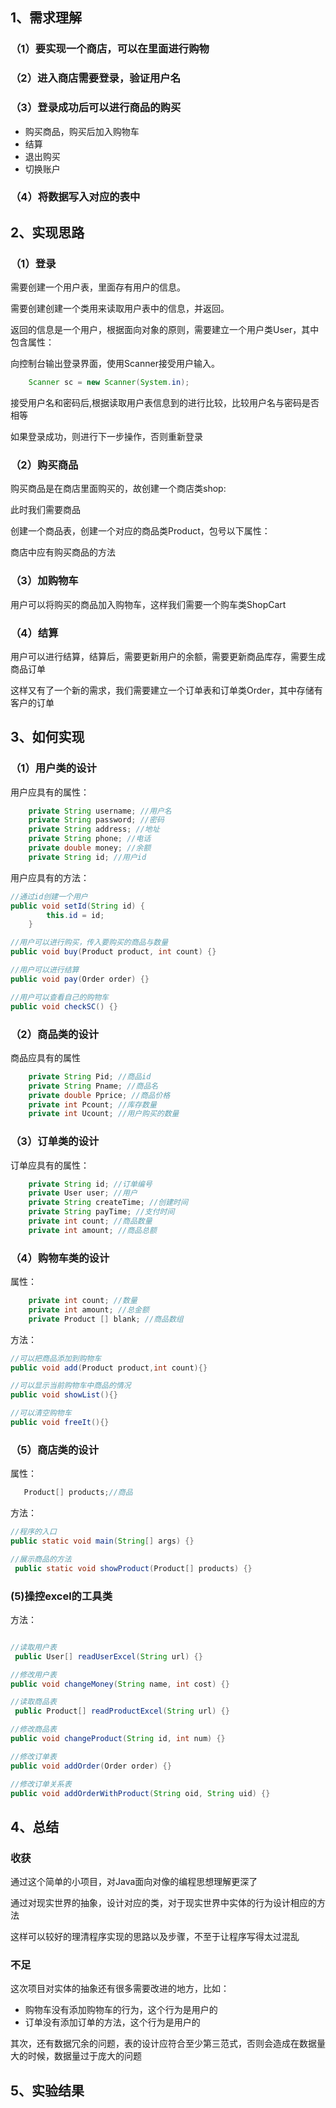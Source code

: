 ## 1、需求理解
### （1）要实现一个商店，可以在里面进行购物
### （2）进入商店需要登录，验证用户名
### （3）登录成功后可以进行商品的购买
- 购买商品，购买后加入购物车
- 结算
- 退出购买
- 切换账户
### （4）将数据写入对应的表中
## 2、实现思路
### （1）登录
需要创建一个用户表，里面存有用户的信息。

需要创建创建一个类用来读取用户表中的信息，并返回。

返回的信息是一个用户，根据面向对象的原则，需要建立一个用户类User，其中包含属性：


向控制台输出登录界面，使用Scanner接受用户输入。
```java
    Scanner sc = new Scanner(System.in);
```
接受用户名和密码后,根据读取用户表信息到的进行比较，比较用户名与密码是否相等

如果登录成功，则进行下一步操作，否则重新登录

### （2）购买商品
购买商品是在商店里面购买的，故创建一个商店类shop:

此时我们需要商品

创建一个商品表，创建一个对应的商品类Product，包号以下属性：

商店中应有购买商品的方法

### （3）加购物车

用户可以将购买的商品加入购物车，这样我们需要一个购车类ShopCart

### （4）结算

用户可以进行结算，结算后，需要更新用户的余额，需要更新商品库存，需要生成商品订单

这样又有了一个新的需求，我们需要建立一个订单表和订单类Order，其中存储有客户的订单

## 3、如何实现

### （1）用户类的设计

用户应具有的属性：
```java
    private String username; //用户名
    private String password; //密码
    private String address; //地址
    private String phone; //电话
    private double money; //余额
    private String id; //用户id
```
用户应具有的方法：
```java
//通过id创建一个用户
public void setId(String id) {
        this.id = id;
    }

//用户可以进行购买，传入要购买的商品与数量
public void buy(Product product, int count) {}

//用户可以进行结算
public void pay(Order order) {}

//用户可以查看自己的购物车
public void checkSC() {}
```

### （2）商品类的设计
商品应具有的属性
```java
    private String Pid; //商品id
    private String Pname; //商品名 
    private double Pprice; //商品价格
    private int Pcount; //库存数量
    private int Ucount; //用户购买的数量
```

### （3）订单类的设计
订单应具有的属性：
```java
    private String id; //订单编号
    private User user; //用户
    private String createTime; //创建时间
    private String payTime; //支付时间
    private int count; //商品数量
    private int amount; //商品总额
```
### （4）购物车类的设计
属性：
```java
    private int count; //数量
    private int amount; //总金额
    private Product [] blank; //商品数组
```
方法：
```java
//可以把商品添加到购物车
public void add(Product product,int count){}

//可以显示当前购物车中商品的情况
public void showList(){}

//可以清空购物车
public void freeIt(){}
```

### （5）商店类的设计
属性：
```java
   Product[] products;//商品
```
方法：
```java
//程序的入口
public static void main(String[] args) {}

//展示商品的方法
 public static void showProduct(Product[] products) {}
```

### (5)操控excel的工具类
方法：
```java

//读取用户表
 public User[] readUserExcel(String url) {}

//修改用户表
public void changeMoney(String name, int cost) {}

//读取商品表
 public Product[] readProductExcel(String url) {}

//修改商品表
public void changeProduct(String id, int num) {}

//修改订单表
public void addOrder(Order order) {}

//修改订单关系表
public void addOrderWithProduct(String oid, String uid) {}
``` 

## 4、总结
### 收获
通过这个简单的小项目，对Java面向对像的编程思想理解更深了

通过对现实世界的抽象，设计对应的类，对于现实世界中实体的行为设计相应的方法

这样可以较好的理清程序实现的思路以及步骤，不至于让程序写得太过混乱
 ### 不足
 这次项目对实体的抽象还有很多需要改进的地方，比如：
 - 购物车没有添加购物车的行为，这个行为是用户的
 - 订单没有添加订单的方法，这个行为是用户的
 
 
 其次，还有数据冗余的问题，表的设计应符合至少第三范式，否则会造成在数据量大的时候，数据量过于庞大的问题
 
 ## 5、实验结果
 
